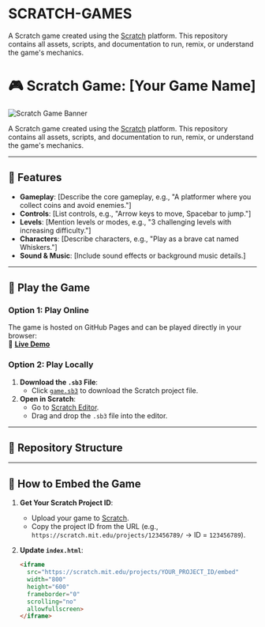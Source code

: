 # SCRATCH-GAMES
A Scratch game created using the [Scratch](https://scratch.mit.edu) platform. This repository contains all assets, scripts, and documentation to run, remix, or understand the game's mechanics.
# 🎮 Scratch Game: [Your Game Name]

![Scratch Game Banner](https://www.stylus.co.za/wp-content/uploads/2023/03/scratch_banner.gif) <!-- Optional: Add a banner image -->

A Scratch game created using the [Scratch](https://scratch.mit.edu) platform. This repository contains all assets, scripts, and documentation to run, remix, or understand the game's mechanics.

---

## 🌟 Features
- **Gameplay**: [Describe the core gameplay, e.g., "A platformer where you collect coins and avoid enemies."]
- **Controls**: [List controls, e.g., "Arrow keys to move, Spacebar to jump."]
- **Levels**: [Mention levels or modes, e.g., "3 challenging levels with increasing difficulty."]
- **Characters**: [Describe characters, e.g., "Play as a brave cat named Whiskers."]
- **Sound & Music**: [Include sound effects or background music details.]

---

## 🚀 Play the Game

### **Option 1: Play Online**  
The game is hosted on GitHub Pages and can be played directly in your browser:  
🔗 **[Live Demo](https://your-username.github.io/scratch-game/)**

### **Option 2: Play Locally**  
1. **Download the `.sb3` File**:  
   - Click [`game.sb3`](game.sb3) to download the Scratch project file.  
2. **Open in Scratch**:  
   - Go to [Scratch Editor](https://scratch.mit.edu/projects/editor/).  
   - Drag and drop the `.sb3` file into the editor.  

---

## 📁 Repository Structure

---

## 🔧 How to Embed the Game

1. **Get Your Scratch Project ID**:  
   - Upload your game to [Scratch](https://scratch.mit.edu).  
   - Copy the project ID from the URL (e.g., `https://scratch.mit.edu/projects/123456789/` → ID = `123456789`).  

2. **Update `index.html`**:  
   ```html
   <iframe 
     src="https://scratch.mit.edu/projects/YOUR_PROJECT_ID/embed"
     width="800" 
     height="600" 
     frameborder="0" 
     scrolling="no" 
     allowfullscreen>
   </iframe>
   ```
   
